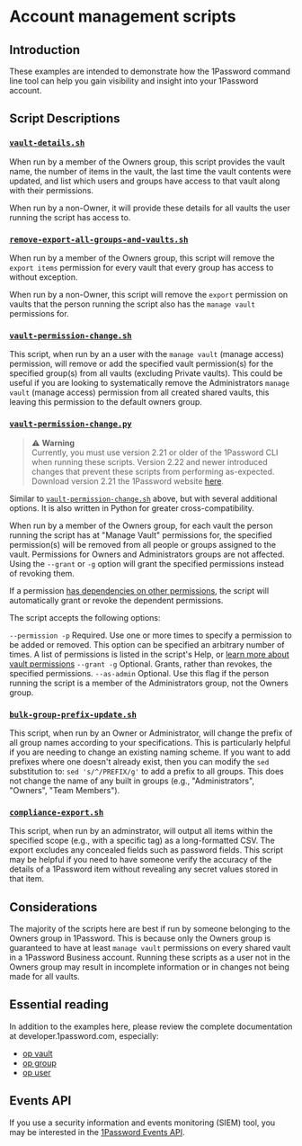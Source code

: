 # Account management scripts

## Introduction

These examples are intended to demonstrate how the 1Password command line tool can help you gain visibility and insight into your 1Password account.  

## Script Descriptions

### [`vault-details.sh`](./vault-details.sh)

When run by a member of the Owners group, this script provides the vault name, the number of items in the vault, the last time the vault contents were updated, and list which users and groups have access to that vault along with their permissions.

When run by a non-Owner, it will provide these details for all vaults the user running the script has access to.

### [`remove-export-all-groups-and-vaults.sh`](./remove-export-all-groups-and-vault.sh)

When run by a member of the Owners group, this script will remove the `export items` permission for every vault that every group has access to without exception.

When run by a non-Owner, this script will remove the `export` permission on vaults that the person running the script also has the `manage vault` permissions for.

### [`vault-permission-change.sh`](./vault-permission-change.sh)

This script, when run by an a user with the `manage vault` (manage access) permission, will remove or add the specified vault permission(s) for the specified group(s) from all vaults (excluding Private vaults). This could be useful if you are looking to systematically remove the Administrators `manage vault` (manage access) permission from all created shared vaults, this leaving this permission to the default owners group. 

### [`vault-permission-change.py`](./vault-permission-change.py)

> ⚠️ **Warning**  
> Currently, you must use version 2.21 or older of the 1Password CLI when running these scripts. Version 2.22 and newer introduced changes that prevent these scripts from performing as-expected. Download version 2.21 the 1Password website [here](https://app-updates.agilebits.com/product_history/CLI2#v2210002).

Similar to [`vault-permission-change.sh`](#vault-permission-changesh) above, but with several additional options. It is also written in Python for greater cross-compatibility. 

When run by a member of the Owners group, for each vault the person running the script has at "Manage Vault" permissions for, the specified permission(s) will be removed from all people or groups assigned to the vault. Permissions for Owners and Administrators groups are not affected. Using the `--grant` or `-g` option will grant the specified permissions instead of revoking them.  

If a permission [has dependencies on other permissions](https://developer.1password.com/docs/cli/vault-permissions/), the script will automatically grant or revoke the dependent permissions. 

The script accepts the following options:

`--permission -p` Required. Use one or more times to specify a permission to be added or removed. This option can be specified an arbitrary number of times. A list of permissions is listed in the script's Help, or [learn more about vault permissions](https://developer.1password.com/docs/cli/vault-permissions/)
`--grant -g` Optional. Grants, rather than revokes, the specified permissions. 
`--as-admin` Optional. Use this flag if the person running the script is a member of the Administrators group, not the Owners group.

### [`bulk-group-prefix-update.sh`](./bulk-group-prefix-update.sh)

This script, when run by an Owner or Administrator, will change the prefix of all group names according to your specifications. This is particularly helpful if you are needing to change an existing naming scheme.
If you want to add prefixes where one doesn't already exist, then you can modify the `sed` substitution to: `sed 's/^/PREFIX/g'` to add a prefix to all groups.
This does not change the name of any built in groups (e.g., "Administrators", "Owners", "Team Members").

### [`compliance-export.sh`](./compliance-export.sh)

This script, when run by an adminstrator, will output all items within the specified scope (e.g., with a specific tag) as a long-formatted CSV. The export excludes any concealed fields such as password fields.
This script may be helpful if you need to have someone verify the accuracy of the details of a 1Password item without revealing any secret values stored in that item.

## Considerations

The majority of the scripts here are best if run by someone belonging to the Owners group in 1Password. This is because only the Owners group is guaranteed to have at least `manage vault` permissions on every shared vault in a 1Password Business account. Running these scripts as a user not in the Owners group may result in incomplete information or in changes not being made for all vaults.

## Essential reading

In addition to the examples here, please review the complete documentation at developer.1password.com, especially:

* [op vault](https://developer.1password.com/docs/cli/reference/management-commands/vault)  
* [op group](https://developer.1password.com/docs/cli/reference/management-commands/group)  
* [op user](https://developer.1password.com/docs/cli/reference/management-commands/user)  

## Events API

If you use a security information and events monitoring (SIEM) tool, you may be interested in the [1Password Events API](https://support.1password.com/events-reporting/).
